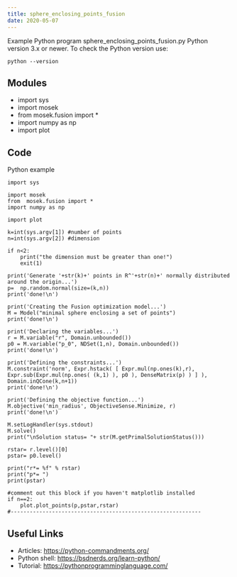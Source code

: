 ```yaml
---
title: sphere_enclosing_points_fusion
date: 2020-05-07
---
```

Example Python program sphere_enclosing_points_fusion.py
Python version 3.x or newer.
To check the Python version use:

    python --version

## Modules

* import sys
* import mosek 
* from  mosek.fusion import *
* import numpy as np
* import plot

## Code

Python example

    import sys
    
    import mosek 
    from  mosek.fusion import *
    import numpy as np
    
    import plot
    
    k=int(sys.argv[1]) #number of points
    n=int(sys.argv[2]) #dimension
    
    if n<2:
        print("the dimension must be greater than one!")
        exit(1)
    
    print('Generate '+str(k)+' points in R^'+str(n)+' normally distributed around the origin...')
    p=  np.random.normal(size=(k,n))
    print('done!\n')
    
    print('Creating the Fusion optimization model...')
    M = Model("minimal sphere enclosing a set of points")
    print('done!\n')
    
    print('Declaring the variables...')
    r = M.variable("r", Domain.unbounded())
    p0 = M.variable("p_0", NDSet(1,n), Domain.unbounded())
    print('done!\n')
    
    print('Defining the constraints...')
    M.constraint('norm', Expr.hstack( [ Expr.mul(np.ones(k),r), Expr.sub(Expr.mul(np.ones( (k,1) ), p0 ), DenseMatrix(p) ) ] ), Domain.inQCone(k,n+1))
    print('done!\n')
    
    print('Defining the objective function...')
    M.objective('min_radius', ObjectiveSense.Minimize, r)
    print('done!\n')
    
    M.setLogHandler(sys.stdout) 
    M.solve()
    print("\nSolution status= "+ str(M.getPrimalSolutionStatus()))
    
    rstar= r.level()[0]
    pstar= p0.level()
    
    print("r*= %f" % rstar)
    print("p*= ")
    print(pstar)
    
    #comment out this block if you haven't matplotlib installed
    if n==2:
        plot.plot_points(p,pstar,rstar)
    #------------------------------------------------------------
    

## Useful Links

- Articles: https://python-commandments.org/
- Python shell: https://bsdnerds.org/learn-python/
- Tutorial: https://pythonprogramminglanguage.com/
